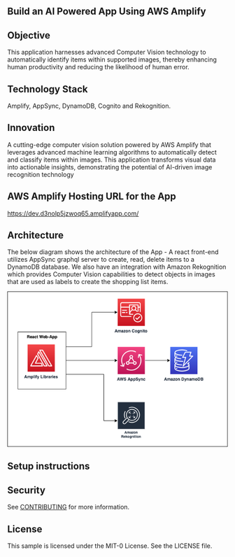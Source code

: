 ## Build an AI Powered App Using AWS Amplify


## Objective
This application harnesses advanced Computer Vision technology to automatically identify items within supported images, thereby enhancing human productivity and reducing the likelihood of human error.

## Technology Stack
Amplify, AppSync, DynamoDB, Cognito and Rekognition.

## Innovation
A cutting-edge computer vision solution powered by AWS Amplify that leverages advanced machine learning algorithms to automatically detect and classify items within images. This application transforms visual data into actionable insights, demonstrating the potential of AI-driven image recognition technology


## AWS Amplify Hosting URL for the App 
https://dev.d3nolp5jzwoq65.amplifyapp.com/


## Architecture 

The below diagram shows the architecture of the App - A react front-end utilizes AppSync graphql server to create, read, delete items to a DynamoDB database. We also have an integration with Amazon Rekognition which provides Computer Vision capabilities to detect objects in images that are used as labels to create the shopping list items. 

![Shopping List Architecture](public/Architecture.png)


## Setup instructions


## Security

See [CONTRIBUTING](CONTRIBUTING.md#security-issue-notifications) for more information.

## License

This sample is licensed under the MIT-0 License. See the LICENSE file.
